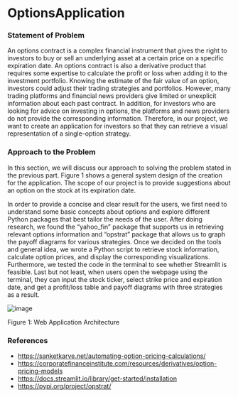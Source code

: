 # OptionsApplication

### Statement of Problem
An options contract is a complex financial instrument that gives the right to investors to buy or sell an underlying asset at a certain price on a specific expiration date. An options contract is also a derivative product that requires some expertise to calculate the profit or loss when adding it to the investment portfolio. Knowing the estimate of the fair value of an option, investors could adjust their trading strategies and portfolios. However, many trading platforms and financial news providers give limited or unexplicit information about each past contract. In addition, for investors who are looking for advice on investing in options, the platforms and news providers do not provide the corresponding information. Therefore, in our project, we want to create an application for investors so that they can retrieve a visual representation of a single-option strategy. 

### Approach to the Problem
In this section, we will discuss our approach to solving the problem stated in the previous part. Figure 1 shows a general system design of the creation for the application. 
The scope of our project is to provide suggestions about an option on the stock at its expiration date. 

In order to provide a concise and clear result for the users, we first need to understand some basic concepts about options and explore different Python packages that best tailor the needs of the user. After doing research, we found the “yahoo_fin” package that supports us in retrieving relevant options information and “opstrat” package that allows us to graph the payoff diagrams for various strategies. Once we decided on the tools and general idea, we wrote a Python script to retrieve stock information, calculate option prices, and display the corresponding visualizations. Furthermore, we tested the code in the terminal to see whether Streamlit is feasible. Last but not least, when users open the webpage using the terminal, they can input the stock ticker, select strike price and expiration date, and get a profit/loss table and payoff diagrams with three strategies as a result. 

![image](https://github.com/user-attachments/assets/240491c5-8b62-46d0-96f6-289d78198a2b)

Figure 1: Web Application Architecture

### References 
- https://sanketkarve.net/automating-option-pricing-calculations/ 
- https://corporatefinanceinstitute.com/resources/derivatives/option-pricing-models
- https://docs.streamlit.io/library/get-started/installation 
- https://pypi.org/project/opstrat/ 


